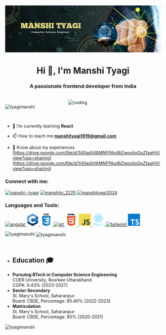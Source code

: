 ![logo](https://github.com/TyagiManshi/TyagiManshi/blob/main/GithubBanner.png)

<h1 align="center">Hi 👋, I'm Manshi Tyagi</h1>
<h3 align="center">A passionate frontend developer from India</h3> <br>
<img align="right" width="300" src="https://media.tenor.com/w3APLkMuTX0AAAAM/computer-work.gif" alt="coding">

<p align="left"> <img src="https://komarev.com/ghpvc/?username=tyagimanshi&label=Profile%20views&color=0e75b6&style=flat" alt="tyagimanshi" /> </p>

<p align="left"> <a href="https://twitter.com/" target="blank"><img src="https://img.shields.io/twitter/follow/?logo=twitter&style=for-the-badge" alt="" /></a> </p>

- 🌱 I’m currently learning **React**

- 📫 How to reach me **manshityagi1919@gmail.com**

- 📄 Know about my experiences [https://drive.google.com/file/d/1l4XedV4tMNFPAoi8jZwpvIjoGpZfagHV/view?usp=sharing](https://drive.google.com/file/d/1l4XedV4tMNFPAoi8jZwpvIjoGpZfagHV/view?usp=sharing)

<h3 align="left">Connect with me:</h3>
<p align="left">
<a href="https://linkedin.com/in/manshi--tyagi" target="blank"><img align="center" src="https://raw.githubusercontent.com/rahuldkjain/github-profile-readme-generator/master/src/images/icons/Social/linked-in-alt.svg" alt="manshi--tyagi" height="30" width="40" /></a>
<a href="https://instagram.com/manshity_2225" target="blank"><img align="center" src="https://raw.githubusercontent.com/rahuldkjain/github-profile-readme-generator/master/src/images/icons/Social/instagram.svg" alt="manshity_2225" height="30" width="40" /></a>
<a href="https://www.leetcode.com/manshityagi2024" target="blank"><img align="center" src="https://raw.githubusercontent.com/rahuldkjain/github-profile-readme-generator/master/src/images/icons/Social/leet-code.svg" alt="manshityagi2024" height="30" width="40" /></a>
</p>

<h3 align="left">Languages and Tools:</h3>
<p align="left"> <a href="https://angular.io" target="_blank" rel="noreferrer"> <img src="https://angular.io/assets/images/logos/angular/angular.svg" alt="angular" width="40" height="40"/> </a> <a href="https://www.w3schools.com/cpp/" target="_blank" rel="noreferrer"> <img src="https://raw.githubusercontent.com/devicons/devicon/master/icons/cplusplus/cplusplus-original.svg" alt="cplusplus" width="40" height="40"/> </a> <a href="https://www.w3schools.com/css/" target="_blank" rel="noreferrer"> <img src="https://raw.githubusercontent.com/devicons/devicon/master/icons/css3/css3-original-wordmark.svg" alt="css3" width="40" height="40"/> </a> <a href="https://git-scm.com/" target="_blank" rel="noreferrer"> <img src="https://www.vectorlogo.zone/logos/git-scm/git-scm-icon.svg" alt="git" width="40" height="40"/> </a> <a href="https://www.w3.org/html/" target="_blank" rel="noreferrer"> <img src="https://raw.githubusercontent.com/devicons/devicon/master/icons/html5/html5-original-wordmark.svg" alt="html5" width="40" height="40"/> </a> <a href="https://developer.mozilla.org/en-US/docs/Web/JavaScript" target="_blank" rel="noreferrer"> <img src="https://raw.githubusercontent.com/devicons/devicon/master/icons/javascript/javascript-original.svg" alt="javascript" width="40" height="40"/> </a> <a href="https://reactjs.org/" target="_blank" rel="noreferrer"> <img src="https://raw.githubusercontent.com/devicons/devicon/master/icons/react/react-original-wordmark.svg" alt="react" width="40" height="40"/> </a> <a href="https://tailwindcss.com/" target="_blank" rel="noreferrer"> <img src="https://www.vectorlogo.zone/logos/tailwindcss/tailwindcss-icon.svg" alt="tailwind" width="40" height="40"/> </a> <a href="https://www.typescriptlang.org/" target="_blank" rel="noreferrer"> <img src="https://raw.githubusercontent.com/devicons/devicon/master/icons/typescript/typescript-original.svg" alt="typescript" width="40" height="40"/> </a> </p>


<p><img align="left" src="https://github-readme-stats.vercel.app/api/top-langs?username=tyagimanshi&show_icons=true&locale=en&layout=compact" alt="tyagimanshi" /></p>

<p>&nbsp;<img align="center" src="https://github-readme-stats.vercel.app/api?username=tyagimanshi&show_icons=true&locale=en" alt="tyagimanshi" /></p> <br>

- ## Education 🎓
- **Pursuing BTech in Computer Science Engineering**  
  COER University, Roorkee Uttarakhand <br>
  CGPA: 9.43% (2023-2027)
- **Senior Secondary**  
  St. Mary's School, Saharanpur  <br>
  Board: CBSE, Percentage: 85.40% (2022-2023)
- **Matriculation**  
  St. Mary's School, Saharanpur <br>
  Board: CBSE, Percentage: 80% (2020-2021)

<p><img align="center" src="https://github-readme-streak-stats.herokuapp.com/?user=tyagimanshi&" alt="tyagimanshi" /></p>


  

